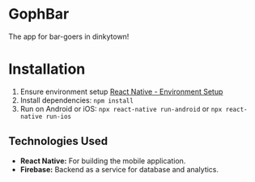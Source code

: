 # GophBar

The app for bar-goers in dinkytown!

# Installation

1. Ensure environment setup [React Native - Environment Setup](https://reactnative.dev/docs/environment-setup)
1. Install dependencies:
    `npm install`
2. Run on Android or iOS:
    `npx react-native run-android` or
    `npx react-native run-ios`
    
## Technologies Used
- **React Native:** For building the mobile application.
- **Firebase:** Backend as a service for database and analytics.